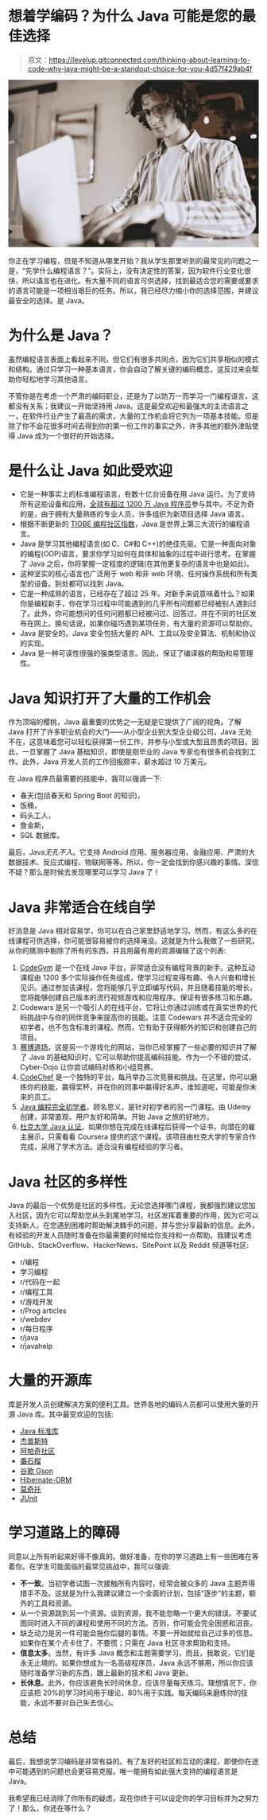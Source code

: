 # 想着学编码？为什么 Java 可能是您的最佳选择

> 原文：<https://levelup.gitconnected.com/thinking-about-learning-to-code-why-java-might-be-a-standout-choice-for-you-4d57f429ab4f>

![](img/2e0ca2f196f8b9c2d44a62bb8eaca3a6.png)

你正在学习编程，但是不知道从哪里开始？我从学生那里听到的最常见的问题之一是，“先学什么编程语言？”。实际上，没有决定性的答案，因为软件行业变化很快，所以语言也在进化。有大量不同的语言可供选择，找到最适合您的需要或要求的语言可能是一项相当艰巨的任务。所以，我已经尽力缩小你的选择范围，并建议最安全的选择。是 Java。

# 为什么是 Java？

虽然编程语言表面上看起来不同，但它们有很多共同点，因为它们共享相似的模式和结构。通过只学习一种基本语言，你会自动了解关键的编码概念，这反过来会帮助你轻松地学习其他语言。

不管你是在考虑一个严肃的编码职业，还是为了以防万一而学习一门编程语言，这都没有关系；我建议一开始坚持用 Java。这是最受欢迎和最强大的主流语言之一，在软件行业产生了最高的需求，大量的工作机会将它列为一项基本技能。但是除了你不会花很多时间去得到你的第一份工作的事实之外，许多其他的额外津贴使得 Java 成为一个很好的开始选择。

# 是什么让 Java 如此受欢迎

*   它是一种事实上的标准编程语言，有数十亿台设备在用 Java 运行。为了支持所有这些设备和应用，[全球有超过 1200 万 Java 程序员](https://www.oracle.com/java/moved-by-java/timeline/)参与其中。不足为奇的是，由于拥有大量熟练的专业人员，许多组织为新项目选择 Java 语言。
*   根据不断更新的 [TIOBE 编程社区指数](http://www.tiobe.com/tiobe-index/)，Java 是世界上第三大流行的编程语言。
*   Java 是学习其他编程语言(如 C、C#和 C++)的绝佳先驱。它是一种面向对象的编程(OOP)语言，要求你学习如何在具体和抽象的过程中进行思考。在掌握了 Java 之后，你将掌握一定程度的逻辑(在其他更复杂的语言中也是如此)。
*   这种坚实的核心语言也广泛用于 web 和非 web 环境、任何操作系统和所有类型的设备。到处都可以找到 Java。
*   它是一种成熟的语言，已经存在了超过 25 年。对新手来说意味着什么？如果你是编程新手，你在学习过程中可能遇到的几乎所有问题都已经被别人遇到过了。此外，你可能想问的任何问题都已经被问过、回答过，并在不同的社区发布在网上。换句话说，如果你碰巧遇到某项任务，有大量的资源可以帮助你。
*   Java 是安全的。Java 安全包括大量的 API、工具以及安全算法、机制和协议的实现。
*   Java 是一种可读性很强的强类型语言。因此，保证了编译器的帮助和易管理性。

# Java 知识打开了大量的工作机会

作为顶端的樱桃，Java 最重要的优势之一无疑是它提供了广阔的视角。了解 Java 打开了许多职业机会的大门——从小型企业到大型企业级公司，Java 无处不在，这意味着您可以轻松获得第一份工作，并参与小型或大型且昂贵的项目。因此，一旦掌握了 Java 基础知识，即使是刚毕业的 Java 专家也有很多机会找到工作。此外，Java 开发人员的工作回报颇丰，薪水超过 10 万美元。

在 Java 程序员最需要的技能中，我可以强调一下:

*   春天(包括春天和 Spring Boot 的知识)，
*   饭桶，
*   码头工人，
*   詹金斯，
*   SQL 数据库。

最后，Java*无孔不入*。它支持 Android 应用、服务器应用、金融应用、严肃的大数据技术、反应式编程、物联网等等。所以，你一定会找到你感兴趣的事情。深信不疑？那么是时候去发现哪里可以学习 Java 了！

# Java 非常适合在线自学

好消息是 Java 相对容易学，你可以在自己家里舒适地学习。然而，有这么多的在线课程可供选择，你可能很容易被你的选择淹没。这就是为什么我做了一些研究，从你的猜测中剔除了所有的东西，并且用最有用的资源编辑了这个列表:

1.  [CodeGym](https://codegym.cc/) 是一个在线 Java 平台，非常适合没有编程背景的新手。这种互动课程由 1200 多个实际操作任务组成，使学习过程变得有趣、令人兴奋和增长见识。通过参加该课程，您将能够几乎立即编写代码，并且随着技能的增长，您将能够创建自己版本的流行视频游戏和应用程序。保证有很多练习和乐趣。
2.  Codewars 是另一个吸引人的在线平台，它将让你通过训练或在真实世界的代码挑战中与你的同伴竞争来提高你的技能。注意 Codewars 并不适合完全的初学者，也不包含标准的课程。然而，它有助于获得额外的知识和创建自己的项目。
3.  [赛博道场](https://cyber-dojo.org/creator/home)。这是另一个游戏化的网站，当你已经掌握了一些必要的知识并了解了 Java 的基础知识时，它可以帮助你提高编码技能。作为一个不错的尝试，Cyber-Dojo 让你尝试编码对练和小组竞赛。
4.  [CodeChef](https://www.codechef.com/) 是一个独特的平台，每月举办三次竞赛和挑战。在这里，你可以磨练你的技能，赢得奖杯，并在你的同事中赢得好名声，谁知道呢，可能是你未来的员工。
5.  [Java 编程完全初学者](https://www.udemy.com/course/java-programming-tutorial-for-beginners/)。顾名思义，是针对初学者的另一门课程。由 Udemy 创建，非常直观、用户友好和简单。开始 Java 之旅的好地方。
6.  [杜克大学 Java 认证](https://www.coursera.org/specializations/java-programming)。如果你想在完成在线课程后获得一个证书，向潜在的雇主展示，只需看看 Coursera 提供的这个课程。该项目由杜克大学的专家合作完成，采用了学术方法。适合没有编程经验的学习者。

# Java 社区的多样性

Java 的最后一个优势是社区的多样性。无论您选择哪门课程，我都强烈建议您加入社区，因为它可以帮助您从头到尾地学习。社区发挥着重要的作用，因为它可以支持新人，在您遇到困难时帮助解决棘手的问题，并与您分享最新的信息。此外，有经验的开发人员随时准备在你最需要的时候给你支持和一点帮助。我建议考虑 GitHub、StackOverflow、HackerNews、SitePoint 以及 Reddit 频道等社区:

*   r/编程
*   学习编程
*   r/代码在一起
*   r/编程工具
*   r/游戏开发
*   r/Prog articles
*   r/webdev
*   r/每日程序
*   r/java
*   r/javahelp

# 大量的开源库

库是开发人员创建解决方案的便利工具。世界各地的编码人员都可以使用大量的开源 Java 库。其中最受欢迎的包括:

*   [Java 标准库](https://docs.oracle.com/javase/8/docs/api/index.html)
*   [杰普斯特](https://www.jhipster.tech/)
*   [阿帕奇社区](https://commons.apache.org/)
*   [番石榴](https://github.com/google/guava)
*   [谷歌 Gson](https://github.com/google/gson)
*   [Hibernate-ORM](https://hibernate.org/orm/)
*   [莫奇托](https://site.mockito.org/)
*   [JUnit](https://junit.org/junit5/)

# 学习道路上的障碍

同意以上所有听起来好得不像真的。做好准备，在你的学习道路上有一些困难在等着你。在学生可能面临的最常见挑战中，我可以强调:

*   **不一致**。当初学者试图一次接触所有内容时，经常会被众多的 Java 主题弄得措手不及。这就是为什么我建议建立一个全面的计划，包括“逐步”的主题，额外的工具和资源。
*   从一个资源跳到另一个资源。谈到资源，我不能忽略一个更大的错误。不要试图同时进入不同的课程和使用不同的方法。否则，你可能会完全困惑和沮丧。
*   缺乏动力是另一件可能会拖你后腿的事情。不要一开始就给自己过多的信息。如果你在某个点卡住了，不要慌；只需在 Java 社区寻求帮助和支持。
*   **信息太多**。当然，有许多 Java 概念和主题需要学习，而且，我敢说，它们是永无止境的。如果你想成为一名高级程序员，Java 永远不够用，所以你应该随时准备学习新的东西，跟上最新的技术和 Java 更新。
*   **长休息**。此外，你应该避免长时间休息，应该尽量每天练习。理想情况下，你应该把 20%的学习时间用于理论，80%用于实践。每天编码来磨练你的技能，永远不要对自己失去信心。

# 总结

最后，我想说学习编码是非常有益的。有了友好的社区和互动的课程，即使你在途中可能遇到的问题也会更容易克服。唯一能拥有如此强大支持的编程语言是 Java。

我希望我已经消除了你所有的疑虑，现在你终于可以设定你的学习目标并为之努力了！那么，你还在等什么？